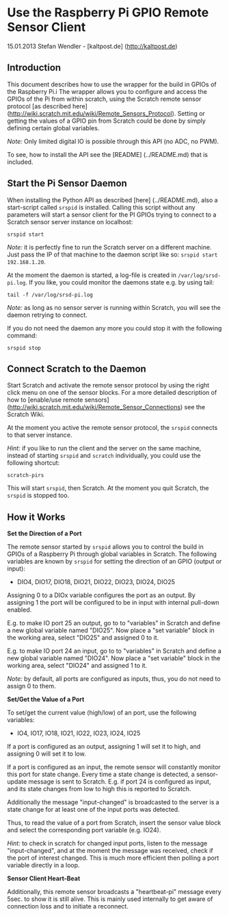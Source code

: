 Use the Raspberry Pi GPIO Remote Sensor Client
==============================================
15.01.2013 Stefan Wendler - [kaltpost.de] (http://kaltpost.de)


Introduction
------------

This document describes how to use the wrapper for the build in GPIOs of the Raspberry Pi.i The wrapper allows you to configure and access the GPIOs of the Pi from within scratch, using the Scratch remote sensor protocol [as described here] (http://wiki.scratch.mit.edu/wiki/Remote_Sensors_Protocol). Setting or getting the values of a GPIO pin from Scratch could be done by simply defining certain global variables.  

_Note:_ Only limited digital IO is possible through this API (no ADC, no PWM).

To see, how to install the API see the [README] (../README.md) that is included.


Start the Pi Sensor Daemon
--------------------------

When installing the Python API as described [here] (../README.md), also a start-script called ``srspid`` is installed. Calling this script without any parameters will start a sensor client for the PI GPIOs trying to connect to a Scratch sensor server instance on localhost:

	srspid start

_Note:_ it is perfectly fine to run the Scratch server on a different machine. Just pass the IP of that machine to the daemon script like so: ``srspid start 192.168.1.20``.

At the moment the daemon is started, a log-file is created in ``/var/log/srsd-pi.log``. If you like, you could monitor the daemons state e.g. by using tail:

	tail -f /var/log/srsd-pi.log

_Note:_ as long as no sensor server is running within Scratch, you will see the daemon retrying to connect.
 

If you do not need the daemon any more you could stop it with the following command:

	srspid stop 


Connect Scratch to the Daemon
------------------------------

Start Scratch and activate the remote sensor protocol by using the right click menu on one of the sensor blocks. For a more detailed description of how to [enable/use remote sensors] (http://wiki.scratch.mit.edu/wiki/Remote_Sensor_Connections) see the Scratch Wiki.

At the moment you active the remote sensor protocol, the ``srspid``  connects to that server instance. 

_Hint:_ if you like to run the client and the server on the same machine, instead of starting ``srspid`` and ``scratch`` individually, you could use the following shortcut:

	scratch-pirs

This will start ``srspid``, then Scratch. At the moment you quit Scratch, the ``srspid`` is stopped too.


How it Works 
------------

**Set the Direction of a Port**

The remote sensor started by ``srspid`` allows you to control the build in GPIOs of a Raspberry Pi through global variables in Scratch.  The following variables are known by ``srspid`` for setting the direction of an GPIO (output or input):

* DIO4, DIO17, DIO18, DIO21, DIO22, DIO23, DIO24, DIO25

Assigning 0 to a DIOx variable configures the port as an output. By assigning 1 the port will be configured to be in input with internal pull-down enabled. 

E.g. to make IO port 25 an output, go to to "variables" in Scratch and define a new global variable named "DIO25". Now place a "set variable" block in the working area, select "DIO25" and assigned 0 to it. 

E.g. to make IO port 24 an input, go to to "variables" in Scratch and define a new global variable named "DIO24". Now place a "set variable" block in the working area, select "DIO24" and assigned 1 to it. 

_Note:_ by default, all ports are configured as inputs, thus, you do not need to assign 0 to them.


**Set/Get the Value of a Port**

To set/get the current value (high/low) of an port, use the following variables:

* IO4, IO17, IO18, IO21, IO22, IO23, IO24, IO25

If a port is configured as an output, assigning 1 will set it to high, and assigning 0 will set it to low. 

If a port is configured as an input, the remote sensor will constantly monitor this port for state change. Every time a state change is detected, a sensor-update message is sent to Scratch. E.g. if port 24 is configured as input, and its state changes from low to high this is reported  to Scratch.

Additionally the message "input-changed" is broadcasted to the server is a state change for at least one of the input ports was detected. 

Thus, to read the value of a port from Scratch, insert the sensor value block and select the corresponding port variable (e.g. IO24).

_Hint:_ to check in scratch for changed input ports, listen to the message "input-changed", and at the moment the message was received, check if the port of interest changed. This is much more efficient then polling a port variable directly in a loop.


**Sensor Client Heart-Beat**

Additionally, this remote sensor broadcasts a "heartbeat-pi" message every 5sec. to show it is still alive. This is mainly used internally to get aware of connection loss and to initiate a reconnect. 
